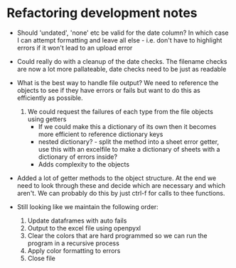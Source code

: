 # Refactoring development notes

* Should 'undated', 'none' etc be valid for the date column? In which case I can attempt formatting and leave all else - i.e. don't have to highlight errors if it won't lead to an upload error

* Could really do with a cleanup of the date checks. The filename checks are now a lot more pallateable, date checks need to be just as readable

* What is the best way to handle file output? We need to reference the objects to see if they have errors or fails but want to do this as efficiently as possible.

    1. We could request the failures of each type from the file objects using getters
        + If we could make this a dictionary of its own then it becomes more efficient to reference dictionary keys
        + nested dictionary? - split the method into a sheet error getter, use this with an excelfile to make a dictionary of sheets with a dictionary of errors inside?
        - Adds complexity to the objects

* Added a lot of getter methods to the object structure. At the end we need to look through these and decide which are necessary and which aren't. We can probably do this by just ctrl-f for calls to thee functions.

* Still looking like we maintain the following order:
    1. Update dataframes with auto fails
    2. Output to the excel file using openpyxl
    3. Clear the colors that are hard programmed so we can run the program in a recursive process
    4. Apply color formatting to errors
    5. Close file